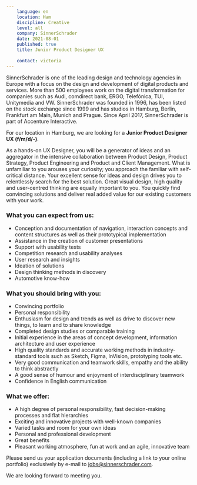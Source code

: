 ```yaml
---
    language: en
    location: Ham
    discipline: Creative
    level: all
    company: SinnerSchrader
    date: 2021-08-01
    published: true
    title: Junior Product Designer UX
    
    contact: victoria
---
```


SinnerSchrader is one of the leading design and technology agencies in Europe with a focus on the design and development of digital products and services. More than 500 employees work on the digital transformation for companies such as Audi, comdirect bank, ERGO, Telefónica, TUI, Unitymedia and VW. SinnerSchrader was founded in 1996, has been listed on the stock exchange since 1999 and has studios in Hamburg, Berlin, Frankfurt am Main, Munich and Prague. Since April 2017, SinnerSchrader is part of Accenture Interactive.
 
For our location in Hamburg, we are looking for a **Junior Product Designer UX (f/m/d/-)**.
 
As a hands-on UX Designer, you will be a generator of ideas and an aggregator in the intensive collaboration between Product Design, Product Strategy, Product Engineering and Product and Client Management. What is unfamiliar to you arouses your curiosity; you approach the familiar with self-critical distance. Your excellent sense for ideas and design drives you to relentlessly search for the best solution. Great visual design, high quality and user-centred thinking are equally important to you. You quickly find convincing solutions and deliver real added value for our existing customers with your work.

### What you can expect from us:

- Conception and documentation of navigation, interaction concepts and content structures as well as their prototypical implementation
- Assistance in the creation of customer presentations
- Support with usability tests
- Competition research and usability analyses
- User research and insights
- Ideation of solutions
- Design thinking methods in discovery
- Automotive know-how

### What you should bring with you:

- Convincing portfolio
- Personal responsibility
- Enthusiasm for design and trends as well as drive to discover new things, to learn and to share knowledge
- Completed design studies or comparable training
- Initial experience in the areas of concept development, information architecture and user experience
- High quality standards and accurate working methods in industry-standard tools such as Sketch, Figma, InVision, prototyping tools etc.
- Very good communication and teamwork skills, empathy and the ability to think abstractly
- A good sense of humour and enjoyment of interdisciplinary teamwork
- Confidence in English communication

### What we offer:

- A high degree of personal responsibility, fast decision-making processes and flat hierarchies
- Exciting and innovative projects with well-known companies
- Varied tasks and room for your own ideas
- Personal and professional development
- Great benefits
- Pleasant working atmosphere, fun at work and an agile, innovative team

Please send us your application documents (including a link to your online portfolio) exclusively by e-mail to <jobs@sinnerschrader.com>. 

We are looking forward to meeting you.
